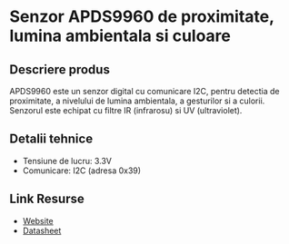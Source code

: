 # Senzor APDS9960 de proximitate, lumina ambientala si culoare

## Descriere produs
APDS9960 este un senzor digital cu comunicare I2C, pentru detectia de proximitate, a nivelului de lumina ambientala, a gesturilor si a culorii. Senzorul este echipat cu filtre IR (infrarosu) si UV (ultraviolet).

## Detalii tehnice
- Tensiune de lucru: 3.3V
- Comunicare: I2C (adresa 0x39)

## Link Resurse
- [Website](https://www.xab3.ro/produse/apds9960)
- [Datasheet](https://cdn.sparkfun.com/assets/learn_tutorials/3/2/1/Avago-APDS-9960-datasheet.pdf)